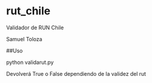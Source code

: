 # rut_chile
Validador de RUN Chile

Samuel Toloza

##Uso

python validarut.py <rut>

Devolverá True o False dependiendo de la validez del rut